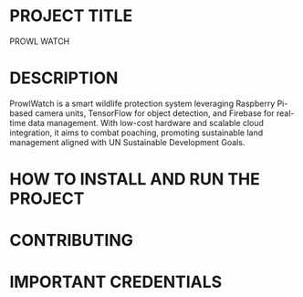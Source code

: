 # PROJECT TITLE

PROWL WATCH

# DESCRIPTION

ProwlWatch is a smart wildlife protection system leveraging Raspberry Pi-based camera units, TensorFlow for object detection, and Firebase for real-time data management. With low-cost hardware and scalable cloud integration, it aims to combat poaching, promoting sustainable land management aligned with UN Sustainable Development Goals.

# HOW TO INSTALL AND RUN THE PROJECT



# CONTRIBUTING


# IMPORTANT CREDENTIALS

